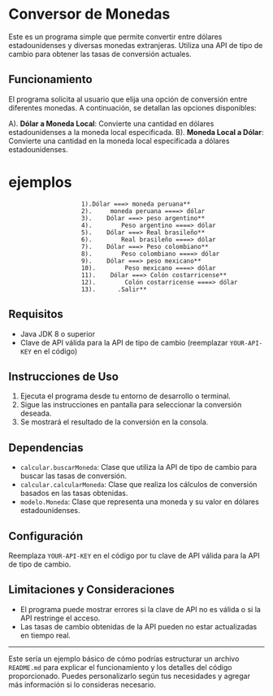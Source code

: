 

# Conversor de Monedas

Este es un programa simple que permite convertir entre dólares estadounidenses y diversas monedas extranjeras. Utiliza una API de tipo de cambio para obtener las tasas de conversión actuales.

## Funcionamiento

El programa solicita al usuario que elija una opción de conversión entre diferentes monedas. A continuación, se detallan las opciones disponibles:

A). **Dólar a Moneda Local**: Convierte una cantidad en dólares estadounidenses a la moneda local especificada.
B). **Moneda Local a Dólar**: Convierte una cantidad en la moneda local especificada a dólares estadounidenses.

# ejemplos 

						1).Dólar ===> moneda peruana**
						2).    	moneda peruana ====> dólar
						3).    Dólar ===> peso argentino**
						4).        Peso argentino ====> dólar
						5).    Dólar ===> Real brasileño**
						6).        Real brasileño ====> dólar
						7).    Dólar ===> Peso colombiano**
						8).        Peso colombiano ====> dólar
						9).    Dólar ===> peso mexicano**
						10).        Peso mexicano ====> dólar
						11).    Dólar ===> Colón costarricense**
						12).        Colón costarricense ====> dólar
						13).      .Salir** 						

## Requisitos

- Java JDK 8 o superior
- Clave de API válida para la API de tipo de cambio (reemplazar `YOUR-API-KEY` en el código)

## Instrucciones de Uso

1. Ejecuta el programa desde tu entorno de desarrollo o terminal.
2. Sigue las instrucciones en pantalla para seleccionar la conversión deseada.
3. Se mostrará el resultado de la conversión en la consola.

## Dependencias

- `calcular.buscarMoneda`: Clase que utiliza la API de tipo de cambio para buscar las tasas de conversión.
- `calcular.calcularMoneda`: Clase que realiza los cálculos de conversión basados en las tasas obtenidas.
- `modelo.Moneda`: Clase que representa una moneda y su valor en dólares estadounidenses.

## Configuración

Reemplaza `YOUR-API-KEY` en el código por tu clave de API válida para la API de tipo de cambio.

## Limitaciones y Consideraciones

- El programa puede mostrar errores si la clave de API no es válida o si la API restringe el acceso.
- Las tasas de cambio obtenidas de la API pueden no estar actualizadas en tiempo real.

---

Este sería un ejemplo básico de cómo podrías estructurar un archivo `README.md` para explicar el funcionamiento y los detalles del código proporcionado. Puedes personalizarlo según tus necesidades y agregar más información si lo consideras necesario.

